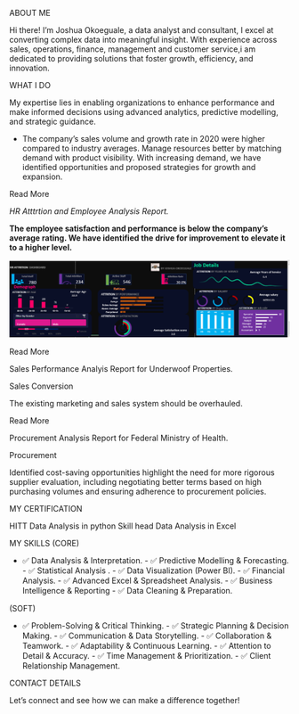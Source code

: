 ABOUT ME

Hi there! I’m Joshua Okoeguale, a data analyst and consultant, I excel at converting complex data into meaningful insight. With experience across sales, operations, finance, management and customer service,i am dedicated to providing solutions that foster growth, efficiency, and innovation.

WHAT I DO

My expertise lies in enabling organizations to enhance performance and make informed decisions using advanced analytics, predictive modelling, and strategic guidance.


- The company’s sales volume and growth rate in 2020 were higher compared to industry averages. Manage resources better by matching demand with product visibility. With increasing demand, we have identified opportunities and proposed strategies for growth and expansion.

Read More

*HR Atttrtion and Employee Analysis Report.*

**The employee satisfaction and performance is below the company’s average rating. We have identified the drive for improvement to elevate it to a higher level.**

![image](assets/hR-1.PNG)


Read More

Sales Performance Analyis Report for Underwoof Properties.

Sales Conversion

The existing marketing and sales system should be overhauled.

Read More

Procurement Analysis Report for Federal Ministry of Health.

Procurement

Identified cost-saving opportunities highlight the need for more rigorous supplier evaluation, including negotiating better terms based on high purchasing volumes and ensuring adherence to procurement policies.

MY CERTIFICATION

HITT Data Analysis in python
Skill head Data Analysis in Excel

MY SKILLS (CORE)

- ✅ Data Analysis & Interpretation. - ✅ Predictive Modelling & Forecasting. - ✅ Statistical Analysis . - ✅ Data Visualization (Power BI). - ✅ Financial Analysis. - ✅ Advanced Excel & Spreadsheet Analysis. - ✅ Business Intelligence & Reporting - ✅ Data Cleaning & Preparation.

(SOFT)
- ✅ Problem-Solving & Critical Thinking. - ✅ Strategic Planning & Decision Making. - ✅ Communication & Data Storytelling. - ✅ Collaboration & Teamwork. - ✅ Adaptability & Continuous Learning. - ✅ Attention to Detail & Accuracy. - ✅ Time Management & Prioritization. - ✅ Client Relationship Management.

CONTACT DETAILS

Let’s connect and see how we can make a difference together!
